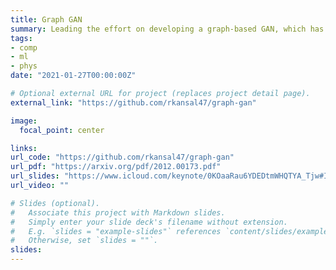 ```yaml
---
title: Graph GAN
summary: Leading the effort on developing a graph-based GAN, which has proven effective at generating sparse data with irregular underlying geometry. Our first results were accepted as a poster at the Machine Learning for the Physical Sciences Workshop at NeurIPS 2020. We're now experimenting with a conditional GAN version and variable-sized graphs, as well as applications to other datasets such as LHC calorimeter data.
tags:
- comp
- ml
- phys
date: "2021-01-27T00:00:00Z"

# Optional external URL for project (replaces project detail page).
external_link: "https://github.com/rkansal47/graph-gan"

image:
  focal_point: center

links:
url_code: "https://github.com/rkansal47/graph-gan"
url_pdf: "https://arxiv.org/pdf/2012.00173.pdf"
url_slides: "https://www.icloud.com/keynote/0KOaaRau6YDEDtmWHQTYA_Tjw#ICL_Talk_2/2/21"
url_video: ""

# Slides (optional).
#   Associate this project with Markdown slides.
#   Simply enter your slide deck's filename without extension.
#   E.g. `slides = "example-slides"` references `content/slides/example-slides.md`.
#   Otherwise, set `slides = ""`.
slides:
---
```

